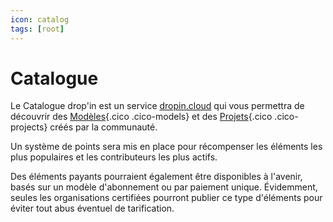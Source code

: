 ```yaml
---
icon: catalog
tags: [root]
---
```

# Catalogue

Le Catalogue drop'in est un service [dropin.cloud](/fr/cloud/) qui vous permettra de découvrir des [Modèles](/fr/concepts/catalog/models/){.cico .cico-models} et des [Projets](/fr/concepts/catalog/projects/){.cico .cico-projects} créés par la communauté.

Un système de points sera mis en place pour récompenser les éléments les plus populaires et les contributeurs les plus actifs.

Des éléments payants pourraient également être disponibles à l'avenir, basés sur un modèle d'abonnement ou par paiement unique. Évidemment, seules les organisations certifiées pourront publier ce type d'éléments pour éviter tout abus éventuel de tarification.
